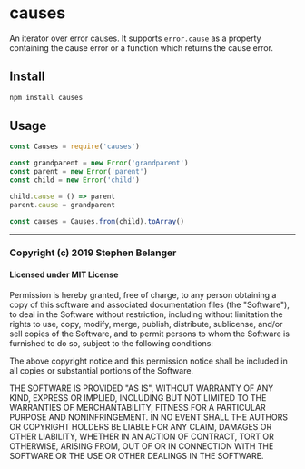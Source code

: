 # causes

An iterator over error causes. It supports `error.cause` as a property containing the cause error or a function which returns the cause error.

## Install

```sh
npm install causes
```

## Usage

```js
const Causes = require('causes')

const grandparent = new Error('grandparent')
const parent = new Error('parent')
const child = new Error('child')

child.cause = () => parent
parent.cause = grandparent

const causes = Causes.from(child).toArray()
```

---

### Copyright (c) 2019 Stephen Belanger

#### Licensed under MIT License

Permission is hereby granted, free of charge, to any person obtaining a copy of this software and associated documentation files (the "Software"), to deal in the Software without restriction, including without limitation the rights to use, copy, modify, merge, publish, distribute, sublicense, and/or sell copies of the Software, and to permit persons to whom the Software is furnished to do so, subject to the following conditions:

The above copyright notice and this permission notice shall be included in all copies or substantial portions of the Software.

THE SOFTWARE IS PROVIDED "AS IS", WITHOUT WARRANTY OF ANY KIND, EXPRESS OR IMPLIED, INCLUDING BUT NOT LIMITED TO THE WARRANTIES OF MERCHANTABILITY, FITNESS FOR A PARTICULAR PURPOSE AND NONINFRINGEMENT. IN NO EVENT SHALL THE AUTHORS OR COPYRIGHT HOLDERS BE LIABLE FOR ANY CLAIM, DAMAGES OR OTHER LIABILITY, WHETHER IN AN ACTION OF CONTRACT, TORT OR OTHERWISE, ARISING FROM, OUT OF OR IN CONNECTION WITH THE SOFTWARE OR THE USE OR OTHER DEALINGS IN THE SOFTWARE.

